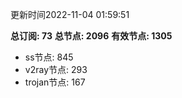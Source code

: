 更新时间2022-11-04 01:59:51

**总订阅: 73**
**总节点: 2096**
**有效节点: 1305**
- ss节点: 845
- v2ray节点: 293
- trojan节点: 167

